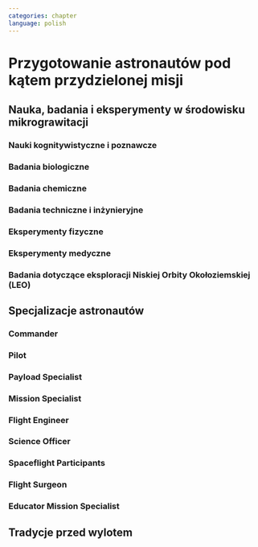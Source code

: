 ```yaml
---
categories: chapter
language: polish
---
```


# Przygotowanie astronautów pod kątem przydzielonej misji
<!-- TODO:
- backup team
- trenowanie poruszania robotami
- hololense

- Assigmnets
    - ISS operations
    - ISS integrations
    - Safety
    - EVA
    - Robotics
    - Exploration branch, (GSDO) Ground Systems Development and Operations

> Nasa didn't hire us to be Program Managers or Engineers… we are operators
> -- Astronaut Victor Glover
-->

## Nauka, badania i eksperymenty w środowisku mikrograwitacji

### Nauki kognitywistyczne i poznawcze

### Badania biologiczne

### Badania chemiczne

### Badania techniczne i inżynieryjne

### Eksperymenty fizyczne

### Eksperymenty medyczne

### Badania dotyczące eksploracji Niskiej Orbity Okołoziemskiej (LEO)

## Specjalizacje astronautów
<!-- TODO:
Odznaka skrzydeł na piersi:
- żółta obwódka, niebieskie tło - Navy
- niebieska obwódka, białe tło - Army or Air Force
- żółta obwódka, czerwone tło - Marines
- blue and white - civilian

- Każdy astronauta ma jakiś background, medyczny, lotniczy itp, i to prawdopodobnie wpływa na assignments do misji, np. ze względu na badania naukowe jakie chcą przeprowadzić na stacji.
- Astronauci nie znają systemu dlaczego są przypisywani do misji
- Wcześniej byli Piloci i po drugiej stronie Mission Specialiści, czasami pojawiali się po środku Payload Specjaliści, ale już tego nie ma każdy na stacji jest Flight Engineerem
- Long Duration space flight, you have to be a jack of all traits
-->

### Commander

### Pilot

### Payload Specialist

### Mission Specialist

### Flight Engineer

### Science Officer

### Spaceflight Participants

### Flight Surgeon

### Educator Mission Specialist

## Tradycje przed wylotem
<!-- TODO:
- Białe Słońce Pustyni
- Wpis do Księgi w biurze Gagarina
- Obsikanie koła autobusu
- kwiaty pod murem na placu czerwonym na grobach poległych kosmonautów
- puszczanie muzyki przed startem
- zasadzenie drzewa

- sikanie na koło autobusu
- Podpis w pamiątkowej księdze w pokoju Gagarina
- Kwiaty pod murem Kremla dla poległych astronautów
- Zasadzenie drzewa w alei w Bajkonurze
- Wizyta na placu czerwonym

Space sickness
- obracanie przed startem góra dół kilka razy
-->
